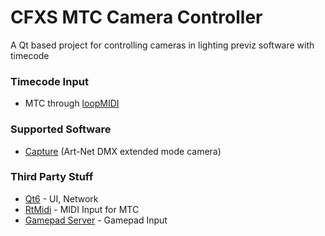 # CFXS MTC Camera Controller
A Qt based project for controlling cameras in lighting previz software with timecode

### Timecode Input
- MTC through [loopMIDI](https://www.tobias-erichsen.de/software/loopmidi.html)

### Supported Software
- [Capture](https://www.capture.se/) (Art-Net DMX extended mode camera)

### Third Party Stuff
- [Qt6](https://www.qt.io/product/qt6) - UI, Network
- [RtMidi](https://github.com/thestk/rtmidi) - MIDI Input for MTC
- [Gamepad Server](https://github.com/wboler05/QtGamepadTemplate) - Gamepad Input
